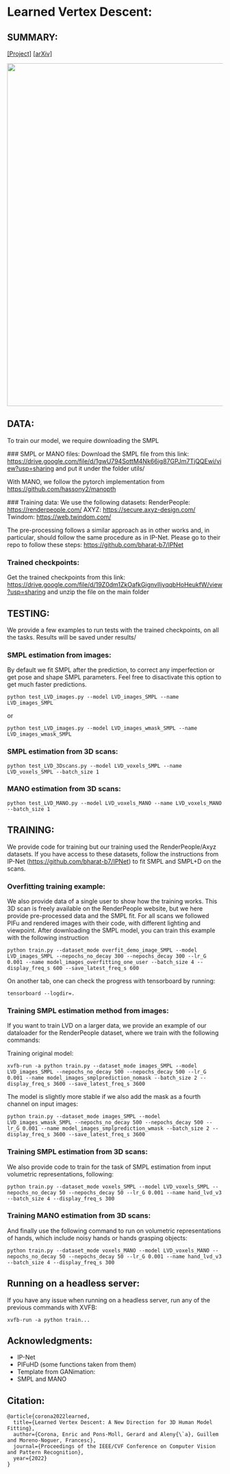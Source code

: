

# Learned Vertex Descent:

## SUMMARY:

[[Project]](http://www.iri.upc.edu/people/ecorona/lvd/) [[arXiv]](https://arxiv.org/abs/2205.06254)<!-- TODO: Fitting SMPLicit -->

<img src='https://www.iri.upc.edu/people/ecorona/lvd/lvd_teaser.png' width=800>

## DATA:
To train our model, we require downloading the SMPL 

### SMPL or MANO files:
Download the SMPL file from this link:
https://drive.google.com/file/d/1gwU794SottM4Nk66ig87GPJm7TjQQEwi/view?usp=sharing
and put it under the folder utils/

With MANO, we follow the pytorch implementation from https://github.com/hassony2/manopth

### Training data:
We use the following datasets:
RenderPeople: https://renderpeople.com/
AXYZ: https://secure.axyz-design.com/
Twindom: https://web.twindom.com/

The pre-processing follows a similar approach as in other works and, in particular, should follow the same procedure as in IP-Net. Please go to their repo to follow these steps: https://github.com/bharat-b7/IPNet

### Trained checkpoints:
Get the trained checkpoints from this link:
https://drive.google.com/file/d/19Z0dm1ZkOafkGignvIljyqqbHoHeukfW/view?usp=sharing
and unzip the file on the main folder

## TESTING:

We provide a few examples to run tests with the trained checkpoints, on all the tasks. Results will be saved under results/

### SMPL estimation from images:
By default we fit SMPL after the prediction, to correct any imperfection or get pose and shape SMPL parameters. Feel free to disactivate this option to get much faster predictions.
```
python test_LVD_images.py --model LVD_images_SMPL --name LVD_images_SMPL
```
or 
```
python test_LVD_images.py --model LVD_images_wmask_SMPL --name LVD_images_wmask_SMPL
```

### SMPL estimation from 3D scans:
```
python test_LVD_3Dscans.py --model LVD_voxels_SMPL --name LVD_voxels_SMPL --batch_size 1
```

### MANO estimation from 3D scans:
```
python test_LVD_MANO.py --model LVD_voxels_MANO --name LVD_voxels_MANO --batch_size 1
```






## TRAINING:

We provide code for training but our training used the RenderPeople/Axyz datasets. If you have access to these datasets, follow the instructions from IP-Net (https://github.com/bharat-b7/IPNet) to fit SMPL and SMPL+D on the scans.

### Overfitting training example:

We also provide data of a single user to show how the training works. This 3D scan is freely available on the RenderPeople website, but we here provide pre-processed data and the SMPL fit. For all scans we followed PIFu and rendered images with their code, with different lighting and viewpoint. After downloading the SMPL model, you can train this example with the following instruction

```
python train.py --dataset_mode overfit_demo_image_SMPL --model LVD_images_SMPL --nepochs_no_decay 300 --nepochs_decay 300 --lr_G 0.001 --name model_images_overfitting_one_user --batch_size 4 --display_freq_s 600 --save_latest_freq_s 600
```

On another tab, one can check the progress with tensorboard by running:
```
tensorboard --logdir=.
```


### Training SMPL estimation method from images:
If you want to train LVD on a larger data, we provide an example of our dataloader for the RenderPeople dataset, where we train with the following commands:

Training original model:
```
xvfb-run -a python train.py --dataset_mode images_SMPL --model LVD_images_SMPL --nepochs_no_decay 500 --nepochs_decay 500 --lr_G 0.001 --name model_images_smplprediction_nomask --batch_size 2 --display_freq_s 3600 --save_latest_freq_s 3600
```

The model is slightly more stable if we also add the mask as a fourth channel on input images:
```
python train.py --dataset_mode images_SMPL --model LVD_images_wmask_SMPL --nepochs_no_decay 500 --nepochs_decay 500 --lr_G 0.001 --name model_images_smplprediction_wmask --batch_size 2 --display_freq_s 3600 --save_latest_freq_s 3600
```

### Training SMPL estimation from 3D scans:
We also provide code to train for the task of SMPL estimation from input volumetric representations, following:
```
python train.py --dataset_mode voxels_SMPL --model LVD_voxels_SMPL --nepochs_no_decay 50 --nepochs_decay 50 --lr_G 0.001 --name hand_lvd_v3 --batch_size 4 --display_freq_s 300
```

### Training MANO estimation from 3D scans:
And finally use the following command to run on volumetric representations of hands, which include noisy hands or hands grasping objects:
```
python train.py --dataset_mode voxels_MANO --model LVD_voxels_MANO --nepochs_no_decay 50 --nepochs_decay 50 --lr_G 0.001 --name hand_lvd_v3 --batch_size 4 --display_freq_s 300
```

## Running on a headless server:
If you have any issue when running on a headless server, run any of the previous commands with XVFB:
```
xvfb-run -a python train...
```

## Acknowledgments:

- IP-Net
- PIFuHD (some functions taken from them)
- Template from GANimation:
- SMPL and MANO

## Citation:
```
@article{corona2022learned,
  title={Learned Vertex Descent: A New Direction for 3D Human Model Fitting},
  author={Corona, Enric and Pons-Moll, Gerard and Aleny{\`a}, Guillem and Moreno-Noguer, Francesc},
  journal={Proceedings of the IEEE/CVF Conference on Computer Vision and Pattern Recognition},
  year={2022}
}
```
